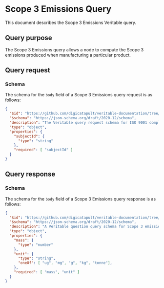 # Scope 3 Emissions Query
This document describes the Scope 3 Emissions Veritable query.

## Query purpose
The Scope 3 Emissions query allows a node to compute the Scope 3 emissions
produced when manufacturing a particular product.

## Query request
### Schema
The schema for the `body` field of a Scope 3 Emissions query request is as follows:
```json
{
  "$id": "https://github.com/digicatapult/veritable-documentation/tree/main/schemas/veritable_messaging/query_types/scope_3/request/0.1",
  "$schema": "https://json-schema.org/draft/2020-12/schema",
  "description": "The Veritable query request schema for ISO 9001 compliance",
  "type": "object",
  "properties": {
    "subjectId": {
      "type": "string"
    },
    "required": [ "subjectId" ]
  }
}
```

## Query response
### Schema
The schema for the `body` field of a Scope 3 Emissions query response is as follows:
```json
{
  "$id": "https://github.com/digicatapult/veritable-documentation/tree/main/schemas/veritable_messaging/query_types/scope_3/response/0.1",
  "$schema": "https://json-schema.org/draft/2020-12/schema",
  "description": "A Veritable question query schema for Scope 3 emissions",
  "type": "object",
  "properties": {
    "mass": {
      "type": "number"
    },
    "unit": {
      "type": "string",
      "oneOf": [ "ug", "mg", "g", "kg", "tonne"],
    },
    "required": [ "mass", "unit" ]
  }
}
```